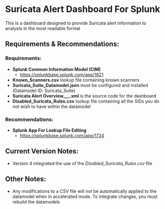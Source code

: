 # Suricata Alert Dashboard For Splunk
This is a dashboard designed to provide Suricata alert information to analysts in the most readable format

## Requirements & Recommendations:
### Requirements:
- **Splunk Common Information Model (CIM)**
  - https://splunkbase.splunk.com/app/1621
- **Known_Scanners.csv** lookup file containing known scanners
- **Suricata_Suite_Datamodel.json** must be configured and installed (Datamodel ID: Suricata_Suite)
- **Suricata Alert Overview___.xml** is the source code for the dashboard
- **Disabled_Suricata_Rules.csv** lookup file containing all the SIDs you do not wish to have within the datamodel
### Recommendations: 
- **Splunk App For Lookup File Editing**
  - https://splunkbase.splunk.com/app/1724

## Current Version Notes:
- Version 4 integrated the use of the _Disabled_Suricata_Rules.csv_ file

## Other Notes:
- Any modifications to a CSV file will not be automatically applied to the datamodel when in accelerated mode. To integrate changes, you must rebuild the datamodels
